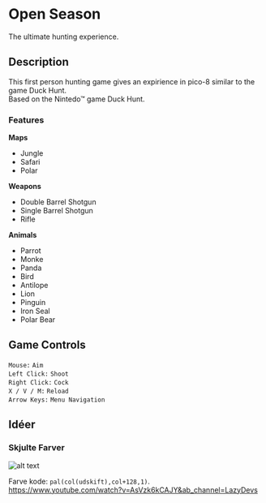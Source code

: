 # Open Season
The ultimate hunting experience.  
  
  
## Description  
This first person hunting game gives an expirience in pico-8 similar to the game Duck Hunt.  
Based on the Nintedo™ game Duck Hunt.  
  
### Features
**Maps**    
* Jungle  
* Safari  
* Polar  

**Weapons**
* Double Barrel Shotgun
* Single Barrel Shotgun
* Rifle

**Animals**
* Parrot
* Monke
* Panda
* Bird
* Antilope
* Lion
* Pinguin
* Iron Seal
* Polar Bear

## Game Controls  
```Mouse:```         ```Aim```   
```Left Click:```    ```Shoot```  
```Right Click:```    ```Cock```  
```X / V / M:```          ```Reload```  
```Arrow Keys:```     ```Menu Navigation```    

## Idéer
### Skjulte Farver
![alt text](https://nerdyteachers.com/PICO-8/resources/img/reference/hidden_palette.png)

Farve kode: ```pal(col(udskift),col+128,1)```.
https://www.youtube.com/watch?v=AsVzk6kCAJY&ab_channel=LazyDevs
